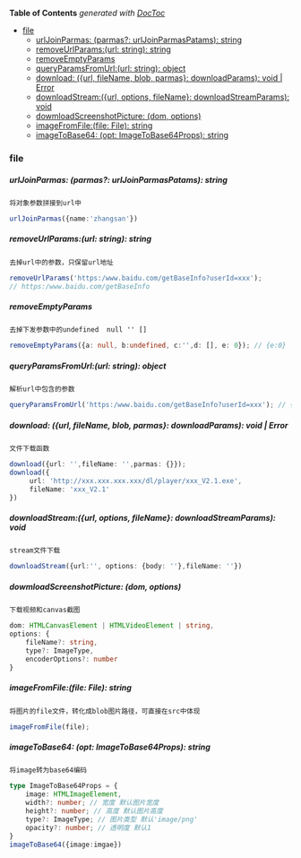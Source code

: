 <!-- START doctoc generated TOC please keep comment here to allow auto update -->
<!-- DON'T EDIT THIS SECTION, INSTEAD RE-RUN doctoc TO UPDATE -->
**Table of Contents**  *generated with [DocToc](https://github.com/thlorenz/doctoc)*

- [file](#file)
    - [urlJoinParmas: (parmas?: urlJoinParmasPatams): string](#urljoinparmas-parmas-urljoinparmaspatams-string)
    - [removeUrlParams:(url: string): string](#removeurlparamsurl-string-string)
    - [removeEmptyParams](#removeemptyparams)
    - [queryParamsFromUrl:(url: string): object](#queryparamsfromurlurl-string-object)
    - [download: ({url, fileName, blob, parmas}: downloadParams): void \| Error](#download-url-filename-blob-parmas-downloadparams-void-%5C-error)
    - [downloadStream:({url, options, fileName}: downloadStreamParams): void](#downloadstreamurl-options-filename-downloadstreamparams-void)
    - [dowmloadScreenshotPicture: (dom, options)](#dowmloadscreenshotpicture-dom-options)
    - [imageFromFile:(file: File): string](#imagefromfilefile-file-string)
    - [imageToBase64: (opt: ImageToBase64Props): string](#imagetobase64-opt-imagetobase64props-string)

<!-- END doctoc generated TOC please keep comment here to allow auto update -->

### file

##### urlJoinParmas: (parmas?: urlJoinParmasPatams): string

`将对象参数拼接到url中`

```typescript
urlJoinParmas({name:'zhangsan'})
```

##### removeUrlParams:(url: string): string

`去掉url中的参数，只保留url地址`

```typescript
removeUrlParams('https:/www.baidu.com/getBaseInfo?userId=xxx'); 
// https:/www.baidu.com/getBaseInfo
```

##### removeEmptyParams

`去掉下发参数中的undefined  null '' []`

```typescript
removeEmptyParams({a: null, b:undefined, c:'',d: [], e: 0}); // {e:0}
```

##### queryParamsFromUrl:(url: string): object

`解析url中包含的参数`

```typescript
queryParamsFromUrl('https:/www.baidu.com/getBaseInfo?userId=xxx'); // {userId:'xxx'}
```

##### download: ({url, fileName, blob, parmas}: downloadParams): void \| Error

`文件下载函数`

```typescript
download({url: '',fileName: '',parmas: {}});
download({
     url: 'http://xxx.xxx.xxx.xxx/dl/player/xxx_V2.1.exe',
     fileName: 'xxx_V2.1'
})
```

##### downloadStream:({url, options, fileName}: downloadStreamParams): void

`stream文件下载`

```typescript
downloadStream({url:'', options: {body: ''},fileName: ''})
```

##### dowmloadScreenshotPicture: (dom, options) 

`下载视频和canvas截图 `

```typescript
dom: HTMLCanvasElement | HTMLVideoElement | string,
options: {
	fileName?: string,
	type?: ImageType,
	encoderOptions?: number
}
```

##### imageFromFile:(file: File): string

`将图片的file文件，转化成blob图片路径，可直接在src中体现`

```typescript
imageFromFile(file);
```

##### imageToBase64: (opt: ImageToBase64Props): string

`将image转为base64编码`

```typescript
type ImageToBase64Props = {
	image: HTMLImageElement,
	width?: number; // 宽度 默认图片宽度
	height?: number; // 高度 默认图片高度
	type?: ImageType; // 图片类型 默认'image/png'
	opacity?: number; // 透明度 默认1
}
imageToBase64({image:imgae})
```


